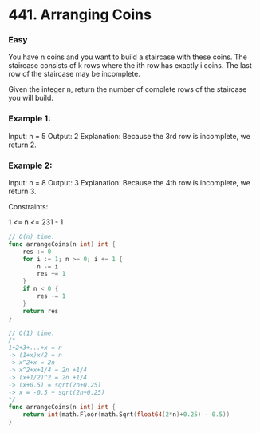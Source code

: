 # 441. Arranging Coins

### Easy

You have n coins and you want to build a staircase with these coins. The staircase consists of k rows where the ith row has exactly i coins. The last row of the staircase may be incomplete.

Given the integer n, return the number of complete rows of the staircase you will build.

### Example 1:

Input: n = 5
Output: 2
Explanation: Because the 3rd row is incomplete, we return 2.

### Example 2:

Input: n = 8
Output: 3
Explanation: Because the 4th row is incomplete, we return 3.

Constraints:

1 <= n <= 231 - 1

```go
// O(n) time.
func arrangeCoins(n int) int {
	res := 0
	for i := 1; n >= 0; i += 1 {
		n -= i
		res += 1
	}
	if n < 0 {
		res -= 1
	}
	return res
}

// O(1) time.
/*
1+2+3+...+x = n
-> (1+x)x/2 = n
-> x^2+x = 2n
-> x^2+x+1/4 = 2n +1/4
-> (x+1/2)^2 = 2n +1/4
-> (x+0.5) = sqrt(2n+0.25)
-> x = -0.5 + sqrt(2n+0.25)
*/
func arrangeCoins(n int) int {
	return int(math.Floor(math.Sqrt(float64(2*n)+0.25) - 0.5))
}
```